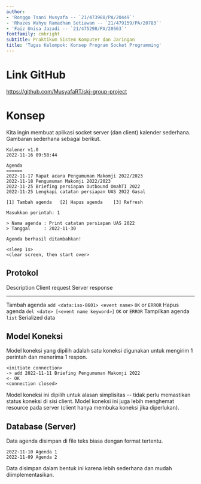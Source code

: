 ```yaml
---
author:
- 'Ronggo Tsani Musyafa -- `21/473988/PA/20449`'
- 'Rhazes Wahyu Ramadhan Setiawan -- `21/479159/PA/20783`'
- 'Faiz Unisa Jazadi -- `21/475298/PA/20563`'
fontfamily: cmbright
subtitle: Praktikum Sistem Komputer dan Jaringan
title: 'Tugas Kelompok: Konsep Program Socket Programming'
---
```


# Link GitHub

<https://github.com/MusyafaRT/skj-group-project>

# Konsep

Kita ingin membuat aplikasi socket server (dan client) kalender sederhana.
Gambaran sederhana sebagai berikut.

    Kalener v1.0
    2022-11-16 09:58:44

    Agenda
    ======
    2022-11-17 Rapat acara Pengumuman Makomji 2022/2023
    2022-11-18 Pengumuman Makomji 2022/2023
    2022-11-25 Briefing persiapan Outbound OmahTI 2022
    2022-11-25 Lengkapi catatan persiapan UAS 2022 Gasal

    [1] Tambah agenda   [2] Hapus agenda    [3] Refresh

    Masukkan perintah: 1

    > Nama agenda : Print catatan persiapan UAS 2022
    > Tanggal     : 2022-11-30

    Agenda berhasil ditambahkan!

    <sleep 1s>
    <clear screen, then start over>

## Protokol

  Description        Client request                        Server response
  ------------------ ------------------------------------- -----------------
  Tambah agenda      `add <data:iso-8601> <event name>`    `OK` or `ERROR`
  Hapus agenda       `del <date> [<event name keyword>]`   `OK` or `ERROR`
  Tampilkan agenda   `list`                                Serialized data

## Model Koneksi

Model koneksi yang dipilih adalah satu koneksi digunakan untuk mengirim 1
perintah dan menerima 1 respon.

    <initiate connection>
    -> add 2022-11-11 Briefing Pengumuman Makomji 2022
    <- OK
    <connection closed>

Model koneksi ini dipilih untuk alasan simplisitas -- tidak perlu memastikan
status koneksi di sisi client. Model koneksi ini juga lebih menghemat resource
pada server (client hanya membuka koneksi jika diperlukan).

## Database (Server)

Data agenda disimpan di file teks biasa dengan format tertentu.

    2022-11-10 Agenda 1
    2022-11-09 Agenda 2

Data disimpan dalam bentuk ini karena lebih sederhana dan mudah
diimplementasikan.
